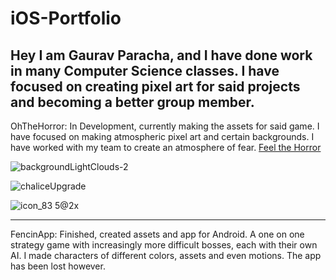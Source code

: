 # iOS-Portfolio
Hey I am Gaurav Paracha, and I have done work in many Computer Science classes. I have focused on creating pixel art for said projects and becoming a better group member. 
---------------------------------------------------------------------------------------------------------
OhTheHorror: In Development, currently making the assets for said game. I have focused on making atmospheric pixel art and certain backgrounds. I have worked with my team to create an atmosphere of fear.
[Feel the Horror](https://github.com/EvanRista/OhTheHorror.git)

![backgroundLightClouds-2](https://user-images.githubusercontent.com/98774992/161837466-ed3b56e0-fbaf-4a94-9f6d-cd1ffe07efd3.png)

![chaliceUpgrade](https://user-images.githubusercontent.com/98774992/161330529-ce5b5100-92f2-4982-bcdb-278f9e62b266.png)

![icon_83 5@2x](https://user-images.githubusercontent.com/98774992/161330564-fb88b3af-2d73-4615-bd8d-99c501e2889a.png)

---------------------------------------------------------------------------------------------------------
FencinApp: Finished, created assets and app for Android. A one on one strategy game with increasingly more difficult bosses, each with their own AI. I made characters of different colors, assets and even motions. The app has been lost however.
